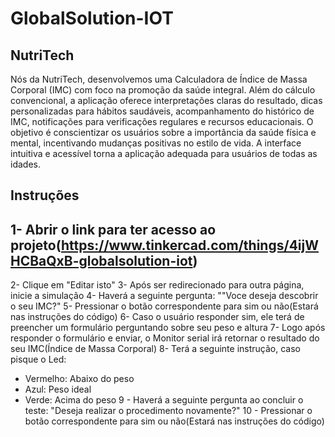 # GlobalSolution-IOT

## NutriTech

Nós da NutriTech, desenvolvemos uma Calculadora de Índice de Massa Corporal (IMC) com foco na promoção da saúde integral. Além do cálculo convencional, a aplicação oferece interpretações claras do resultado, dicas personalizadas para hábitos saudáveis, acompanhamento do histórico de IMC, notificações para verificações regulares e recursos educacionais. O objetivo é conscientizar os usuários sobre a importância da saúde física e mental, incentivando mudanças positivas no estilo de vida. A interface intuitiva e acessível torna a aplicação adequada para usuários de todas as idades.

## Instruções

1- Abrir o link para ter acesso ao projeto(https://www.tinkercad.com/things/4ijWHCBaQxB-globalsolution-iot)
-----
2- Clique em "Editar isto"
3- Após ser redirecionado para outra página, inicie a simulação
4- Haverá a seguinte pergunta: ""Voce deseja descobrir o seu IMC?"
5- Pressionar o botão correspondente para sim ou não(Estará nas instruções do código)
6- Caso o usuário responder sim, ele terá de preencher um formulário perguntando sobre seu peso e altura
7- Logo após responder o formulário e enviar, o Monitor serial irá retornar o resultado do seu IMC(Índice de Massa Corporal)
8- Terá a seguinte instrução, caso pisque o Led:
- Vermelho: Abaixo do peso
- Azul: Peso ideal
- Verde: Acima do peso
9 - Haverá a seguinte pergunta ao concluir o teste: "Deseja realizar o procedimento novamente?"
10 - Pressionar o botão correspondente para sim ou não(Estará nas instruções do código)

